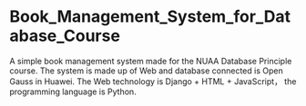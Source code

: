 # Book_Management_System_for_Database_Course
A simple book management system made for the NUAA Database Principle course. The system is made up of Web and database connected is Open Gauss in Huawei. The Web technology is Django + HTML + JavaScript， the programming language is Python.
